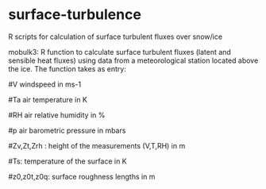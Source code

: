 # surface-turbulence
R scripts for calculation of surface turbulent fluxes over snow/ice

mobulk3: R function to calculate surface turbulent fluxes (latent and sensible heat fluxes) using data from a meteorological station located above the ice. The function takes as entry:

#V windspeed in ms-1

#Ta air temperature in K

#RH air relative humidity in %

#p air barometric pressure in mbars

#Zv,Zt,Zrh : height of the measurements (V,T,RH) in m 

#Ts: temperature of the surface in K

#z0,z0t,z0q: surface roughness lengths in m
